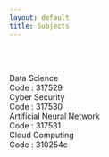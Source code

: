 ```yaml
---
layout: default
title: Subjects
---
```




<!-- ✅ Breadcrumb -->
<div id="breadcrumb-container">
  <nav id="breadcrumb"></nav>
</div>

<br><br>

<!-- ✅ Subject Cards -->
<div class="card-container">

  <a href="317529.html" style="text-decoration: none;">
    <div class="subject-card">
      <div class="subject-title">Data Science</div>
      <div class="subject-code">Code : 317529</div>
    </div>
  </a>

  <a href="317530.html" style="text-decoration: none;">
    <div class="subject-card">
      <div class="subject-title">Cyber Security</div>
      <div class="subject-code">Code : 317530</div>
    </div>
  </a>

  <a href="317531.html" style="text-decoration: none;">
    <div class="subject-card">
      <div class="subject-title">Artificial Neural Network</div>
      <div class="subject-code">Code : 317531</div>
    </div>
  </a>

  <a href="310254c.html" style="text-decoration: none;">
    <div class="subject-card">
      <div class="subject-title">Cloud Computing</div>
      <div class="subject-code">Code : 310254c</div>
    </div>
  </a>


  <!-- More cards as needed -->

</div>


